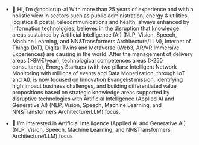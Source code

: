 - 👋 Hi, I’m @ncdisrup-ai
With more than 25 years of experience and with a holistic view  in sectors such as public administration, energy & utilities, logistics & postal, telecommunications and health,
always enhanced by information technologies, believes in the disruption that knowledge areas sustained by Artificial Intelligence (AI) (NLP, Vision, Speech, Machine Learning, and NN&Transformers Architecture/LLM),
Internet of Things (IoT), Digital Twins and Metaverse (Web3, AR/VR Immersive Experiences) are causing in the world. 
After the management of delivery areas (>8M€/year), technological competences areas (>250 consultants), Energy Startups (with two pillars: Intelligent Network Monitoring with millions of events
and Data Monetization, through IoT and AI), is now focused on Innovation Evangelist mission, identifying high impact business challenges, and building differentiated value propositions based on strategic knowledge areas
supported by disruptive technologies with Artificial Intelligence (Applied AI and Generative AI) (NLP, Vision, Speech, Machine Learning, and NN&Transformers Architecture/LLM) focus. 
  
- 👀 I’m interested in Artificial Intelligence (Applied AI and Generative AI) (NLP, Vision, Speech, Machine Learning, and NN&Transformers Architecture/LLM) focus
  

<!---
ncdisrup-ai/ncdisrup-ai is a ✨ special ✨ repository because its `README.md` (this file) appears on your GitHub profile.
You can click the Preview link to take a look at your changes.
--->
